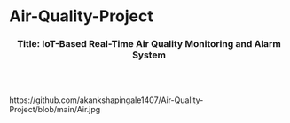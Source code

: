 # Air-Quality-Project
<center><h3><b>Title: IoT-Based Real-Time Air Quality Monitoring and Alarm System<h1></b></center>
<br>
 https://github.com/akankshapingale1407/Air-Quality-Project/blob/main/Air.jpg
